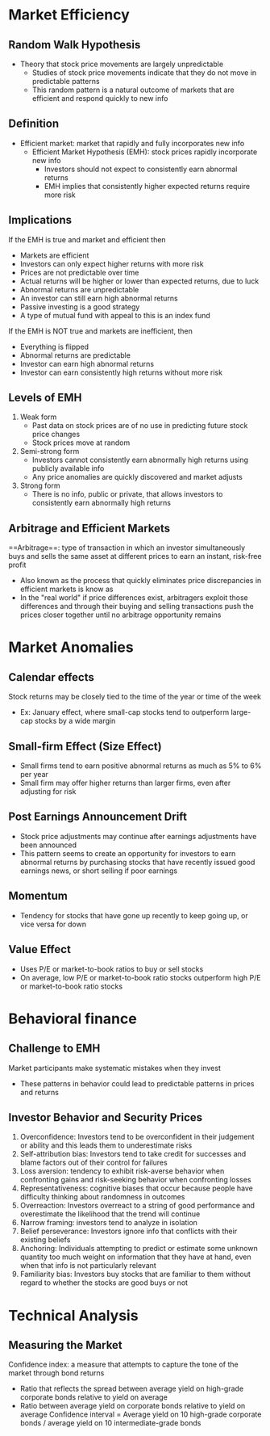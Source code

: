 # Market Efficiency
## Random Walk Hypothesis
- Theory that stock price movements are largely unpredictable
	- Studies of stock price movements indicate that they do not move in predictable patterns
	- This random pattern is a natural outcome of markets that are efficient and respond quickly to new info
## Definition
- Efficient market: market that rapidly and fully incorporates new info
	- Efficient Market Hypothesis (EMH): stock prices rapidly incorporate new info
		- Investors should not expect to consistently earn abnormal returns
		- EMH implies that consistently higher expected returns require more risk
## Implications
If the EMH is true and market and efficient then
- Markets are efficient
- Investors can only expect higher returns with more risk
- Prices are not predictable over time
- Actual returns will be higher or lower than expected returns, due to luck
- Abnormal returns are unpredictable
- An investor can still earn high abnormal returns
- Passive investing is a good strategy
- A type of mutual fund with appeal to this is an index fund

If the EMH is NOT true and markets are inefficient, then
- Everything is flipped
- Abnormal returns are predictable
- Investor can earn high abnormal returns
- Investor can earn consistently high returns without more risk
## Levels of EMH
1. Weak form
	- Past data on stock prices are of no use in predicting future stock price changes
	- Stock prices move at random
2. Semi-strong form
	- Investors cannot consistently earn abnormally high returns using publicly available info
	- Any price anomalies are quickly discovered and market adjusts
3. Strong form
	- There is no info, public or private, that allows investors to consistently earn abnormally high returns
## Arbitrage and Efficient Markets
==Arbitrage==: type of transaction in which an investor simultaneously buys and sells the same asset at different prices to earn an instant, risk-free profit
- Also known as the process that quickly eliminates price discrepancies in efficient markets is know as
- In the "real world" if price differences exist, arbitragers exploit those differences and through their buying and selling transactions push the prices closer together until no arbitrage opportunity remains
# Market Anomalies
## Calendar effects
Stock returns may be closely tied to the time of the year or time of the week
- Ex: January effect, where small-cap stocks tend to outperform large-cap stocks by a wide margin
## Small-firm Effect (Size Effect)
- Small firms tend to earn positive abnormal returns as much as 5% to 6% per year
- Small firm may offer higher returns than larger firms, even after adjusting for risk
## Post Earnings Announcement Drift
- Stock price adjustments may continue after earnings adjustments have been announced
- This pattern seems to create an opportunity for investors to earn abnormal returns by purchasing stocks that have recently issued good earnings news, or short selling if poor earnings
## Momentum
- Tendency for stocks that have gone up recently to keep going up, or vice versa for down
## Value Effect
- Uses P/E or market-to-book ratios to buy or sell stocks
- On average, low P/E or market-to-book ratio stocks outperform high P/E or market-to-book ratio stocks
# Behavioral finance
## Challenge to EMH
Market participants make systematic mistakes when they invest
- These patterns in behavior could lead to predictable patterns in prices and returns
## Investor Behavior and Security Prices
1. Overconfidence: Investors tend to be overconfident in their judgement or ability and this leads them to underestimate risks
2. Self-attribution bias: Investors tend to take credit for successes and blame factors out of their control for failures
3. Loss aversion: tendency to exhibit risk-averse behavior when confronting gains and risk-seeking behavior when confronting losses
4. Representativeness: cognitive biases that occur because people have difficulty thinking about randomness in outcomes
5. Overreaction: Investors overreact to a string of good performance and overestimate the likelihood that the trend will continue
6. Narrow framing: investors tend to analyze in isolation
7. Belief perseverance: Investors ignore info that conflicts with their existing beliefs
8. Anchoring: Individuals attempting to predict or estimate some unknown quantity too much weight on information that they have at hand, even when that info is not particularly relevant
9. Familiarity bias: Investors buy stocks that are familiar to them without regard to whether the stocks are good buys or not
# Technical Analysis
## Measuring the Market
Confidence index: a measure that attempts to capture the tone of the market through bond returns
- Ratio that reflects the spread between average yield on high-grade corporate bonds relative to yield on average
- Ratio between average yield on corporate bonds relative to yield on average
Confidence interval = 
Average yield on 10 high-grade corporate bonds / 
average yield on 10 intermediate-grade bonds
